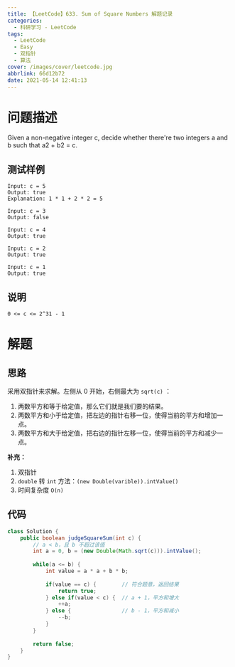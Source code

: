 ```yaml
---
title: 【LeetCode】633. Sum of Square Numbers 解题记录
categories:
  - 科研学习 - LeetCode
tags:
  - LeetCode
  - Easy
  - 双指针
  - 算法
cover: /images/cover/leetcode.jpg
abbrlink: 66d12b72
date: 2021-05-14 12:41:13
---
```



# 问题描述

Given a non-negative integer c, decide whether there're two integers a and b such that a2 + b2 = c.

## 测试样例

```
Input: c = 5
Output: true
Explanation: 1 * 1 + 2 * 2 = 5
```

```
Input: c = 3
Output: false
```

```
Input: c = 4
Output: true
```

```
Input: c = 2
Output: true
```

```
Input: c = 1
Output: true
```

## 说明

```
0 <= c <= 2^31 - 1
```

# 解题

## 思路

采用双指针来求解。左侧从 0 开始，右侧最大为 `sqrt(c)` ：

1. 两数平方和等于给定值，那么它们就是我们要的结果。
1. 两数平方和小于给定值，把左边的指针右移一位，使得当前的平方和增加一点。
1. 两数平方和大于给定值，把右边的指针左移一位，使得当前的平方和减少一点。

**补充：**

1. 双指针
1. `double` 转 `int` 方法：`(new Double(varible)).intValue()`
1. 时间复杂度 `O(n)`

## 代码

```java
class Solution {
    public boolean judgeSquareSum(int c) {
        // a < b，且 b 不超过该值
        int a = 0, b = (new Double(Math.sqrt(c))).intValue();
        
        while(a <= b) {
            int value = a * a + b * b;
            
            if(value == c) {        // 符合题意，返回结果
                return true;
            } else if(value < c) {  // a + 1，平方和增大
                ++a;
            } else {                // b - 1，平方和减小
                --b;
            }
        }
        
        return false;
    }
}
```
